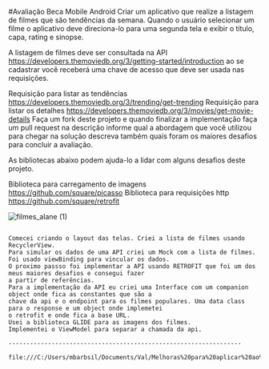 #Avaliação Beca Mobile Android
Criar um aplicativo que realize a listagem de filmes que são tendências da semana. Quando o usuário selecionar um filme o aplicativo deve direciona-lo para uma segunda tela e exibir o título, capa, rating e sinopse.

A listagem de filmes deve ser consultada na API https://developers.themoviedb.org/3/getting-started/introduction ao se cadastrar você receberá uma chave de acesso que deve ser usada nas requisições.

Requisição para listar as tendências https://developers.themoviedb.org/3/trending/get-trending
Requisição para listar os detalhes https://developers.themoviedb.org/3/movies/get-movie-details
Faça um fork deste projeto e quando finalizar a implementação faça um pull request na descrição informe qual a abordagem que você utilizou para chegar na solução descreva também quais foram os maiores desafios para concluir a avaliação.

As bibliotecas abaixo podem ajuda-lo a lidar com alguns desafios deste projeto.

Biblioteca para carregamento de imagens https://github.com/square/picasso
Biblioteca para requisições http https://github.com/square/retrofit

![filmes_alane (1)](https://user-images.githubusercontent.com/86122295/167842434-4663c020-5c02-4a3e-8237-b52034927132.gif)

~~~~~~~~~~~~~~~~~~~~~~~~~~~~~~~~~~~~~~~~~~~~~~~~~~~~~~~~~~~~~~

Comecei criando o layout das telas. Criei a lista de filmes usando RecyclerView.
Para simular os dados de uma API criei um Mock com a lista de filmes.
Foi usado viewBinding para vincular os dados.
O proximo passso foi implementar a API usando RETROFIT que foi um dos meus maiores desafios e consegui fazer 
a partir de referências.
Para a implementação da API eu criei uma Interface com um companion object onde fica as constantes que são a 
chave da api e o endpoint para os filmes populares. Uma data class para o response e um object onde implemetei 
o retrofit e onde fica a base URL.
Usei a biblioteca GLIDE para as imagens dos filmes.
Implementei o ViewModel para separar a chamada da api.

-----------------------------------------------------------------

file:///C:/Users/mbarbsil/Documents/Val/Melhoras%20para%20aplicar%20ao%20App%20Filmes%20usando%20MVVM.pdf
